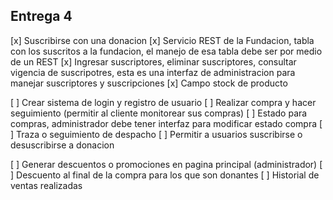 ## Entrega 4

[x] Suscribirse con una donacion 
[x] Servicio REST de la Fundacion, tabla con los suscritos a la fundacion, el manejo de esa tabla debe ser por medio de un REST
[x] Ingresar suscriptores, eliminar suscriptores, consultar vigencia de suscripotres, esta es una interfaz de administracion para manejar suscriptores y suscripciones
[x] Campo stock de producto

[ ] Crear sistema de login y registro de usuario
[ ] Realizar compra y hacer seguimiento (permitir al cliente monitorear sus compras)
[ ] Estado para compras, administrador debe tener interfaz para modificar estado compra
[ ] Traza o seguimiento de despacho
[ ] Permitir a usuarios suscribirse o desuscribirse a donacion 

[ ] Generar descuentos o promociones en pagina principal (administrador)
[ ] Descuento al final de la compra para los que son donantes
[ ] Historial de ventas realizadas